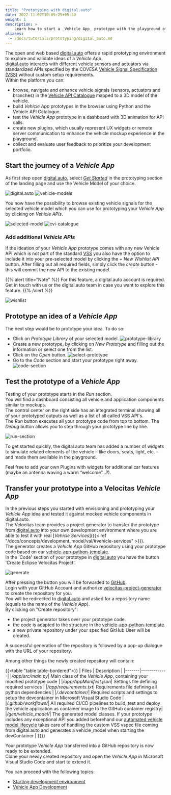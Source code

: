 ```yaml
---
title: "Prototyping with digital.auto"
date: 2022-11-02T10:09:25+05:30
weight: 1
description: >
    Learn how to start a _Vehicle App_ prototype with the playground of digital.auto and integrate it into Velocitas.
aliases:
  - /docs/tutorials/prototyping/digital_auto.md
---
```


The open and web based [digital.auto](https://digitalauto.netlify.app/) offers a rapid prototyping environment to explore and validate ideas of a _Vehicle App_.
</br>
[digital.auto](https://digitalauto.netlify.app/) interacts with different vehicle sensors and actuators via standardized APIs specified by the COVESA [Vehicle Signal Specification (VSS)](https://covesa.github.io/vehicle_signal_specification/introduction/) without custom setup requirements.
</br>
Within the platform you can:

- browse, navigate and enhance vehicle signals (sensors, actuators and branches) in the [Vehicle API Catalogue](https://digitalauto.netlify.app/model/STLWzk1WyqVVLbfymb4f/cvi/list) mapped to a 3D model of the vehicle.
- build _Vehicle App_ prototypes in the browser using Python and the Vehicle API Catalogue.
- test the _Vehicle App_ prototype in a dashboard with 3D animation for API calls.
- create new plugins, which usually represent UX widgets or remote server communication to enhance the vehicle mockup experience in the playground.
- collect and evaluate user feedback to prioritize your development portfolio.

## Start the journey of a _Vehicle App_

As first step open [digital.auto](https://digitalauto.netlify.app/), select [_Get Started_](https://digitalauto.netlify.app/model) in the prototyping section of the landing page and use the Vehicle Model of your choice.

![digital.auto](../digital-auto.png)
![vehicle-models](../vehicle-models.png)

You now have the possibility to browse existing vehicle signals for the selected vehicle model which you can use for prototyping your _Vehicle App_ by clicking on _Vehicle APIs_.

![selected-model](../selected-model.png)
![cvi-catalogue](../cvi-catalogue.png)

### Add additional _Vehicle APIs_

If the ideation of your _Vehicle App_ prototype comes with any new Vehicle API which is not part of the standard [VSS](https://covesa.github.io/vehicle_signal_specification/introduction/) you also have the option to include it into your pre-selected model by clicking the _+ New Wishlist API_ button. After filling out all required fields, simply click the _create_ button - this will commit the new API to the existing model.

{{% alert title="Note" %}}
For this feature, a digital.auto account is required. Get in touch with us or the digital.auto team in case you want to explore this feature.
{{% /alert %}}

![wishlist](../wishlist.png)

## Prototype an idea of a _Vehicle App_

The next step would be to prototype your idea. To do so:

- Click on _Prototype Library_ of your selected model.
![prototype-library](../prototype-library.png)
- Create a new prototype, by clicking on _New Prototype_ and filling out the information or select one from the list.
- Click on the _Open_ button.
![select-prototype](../select-prototype.png)
- Go to the _Code_ section and start your prototype right away.
![code-section](../code-section.png)

## Test the prototype of a _Vehicle App_

Testing of your prototype starts in the _Run_ section.
</br>
You will find a dashboard consisting all vehicle and application components similar to mockups.
</br>
The control center on the right side has an integrated terminal showing all of your prototyped outputs as well as a list of all called VSS API's.
</br>
The _Run_ button executes all your prototype code from top to bottom. The _Debug_ button allows you to step through your prototype line by line.

![run-section](../run-section.png)

To get started quickly, the digital.auto team has added a number of widgets to simulate related elements of the vehicle – like doors, seats, light, etc. – and made them available in the playground.

Feel free to add your own Plugins with widgets for additional car features (maybe an antenna waving a warm “welcome”…?).

## Transfer your prototype into a Velocitas _Vehicle App_

In the previous steps you started with envisioning and prototyping your _Vehicle App_ idea and tested it against mocked vehicle components in digital.auto.
</br>
The Velocitas team provides a project generator to transfer the prototype from [digital.auto](https://digitalauto.netlify.app/) into your own development environment where you are able to test it with real [_Vehicle Services_]({{< ref "/docs/concepts/development_model/val/#vehicle-services" >}}).
</br>
The generator creates a _Vehicle App_ GitHub repository using your prototype code based on our [vehicle-app-python-template](https://github.com/eclipse-velocitas/vehicle-app-python-template).
</br>
In the 'Code' section of your prototype in [digital.auto](https://digitalauto.netlify.app/) you have the button 'Create Eclipse Velocitas Project'.

![generate](../generate.png)

After pressing the button you will be forwarded to [GitHub](https://github.com/).
</br>
Login with your GitHub Account and authorize [velocitas-project-generator](https://github.com/eclipse-velocitas/velocitas-project-generator-npm) to create the repository for you.
</br>
You will be redirected to [digital.auto](https://digitalauto.netlify.app/) and asked for a repository name (equals to the name of the _Vehicle App_).
</br>
By clicking on "Create repository":

- the project generator takes over your prototype code.
- the code is adapted to the structure in the [vehicle-app-python-template](https://github.com/eclipse-velocitas/vehicle-app-python-template).
- a new private repository under your specified GitHub User will be created.

A successful generation of the repository is followed by a pop-up dialogue with the URL of your repository.

Among other things the newly created repository will contain:

{{<table "table table-bordered">}}
| Files | Description |
|-------|-------------|
|_/app/src/main.py_| Main class of the _Vehicle App_, containing your modified prototype code |
|_/app/AppManifest.json_| Settings file defining required services |
|_/app/requirements.txt_| Requirements file defining all python dependencies |
|_/.devcontainer/_| Required scripts and settings to setup the devcontainer in Microsoft Visual Studio Code |
|_/.github/workflows/_| All required CI/CD pipelines to build, test and deploy the vehicle application as container image to the GitHub container registry|
|_/gen/vehicle\_model/_| The generated model classes. If your prototype includes any exceptional API you added beforehand our [automated vehicle model lifecycle](/docs/tutorials/vehicle_model_creation/automated_model_lifecycle) takes care of handling the custom VSS vspec file coming from digital.auto and generates a vehicle_model when starting the devContainer |
{{</table>}}

Your prototype _Vehicle App_ transferred into a GitHub repository is now ready to be extended.
</br>
Clone your newly created repository and open the _Vehicle App_ in Microsoft Visual Studio Code and start to extend it.

You can proceed with the following topics:

- [Starting development environment](/docs/tutorials/quickstart/#starting-development-environment)
- [Vehicle App Development](/docs/tutorials/vehicle-app-development/tutorial_how_to_create_a_vehicle_app_python/)
